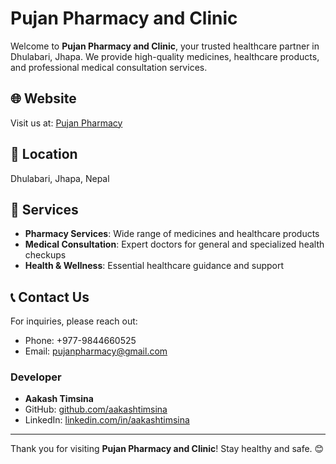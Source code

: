 # Pujan Pharmacy and Clinic

Welcome to **Pujan Pharmacy and Clinic**, your trusted healthcare partner in Dhulabari, Jhapa. We provide high-quality medicines, healthcare products, and professional medical consultation services.

## 🌐 Website
Visit us at: [Pujan Pharmacy](https://www.pujanpharmacy.com.np/)

## 📍 Location
Dhulabari, Jhapa, Nepal

## 🏥 Services
- **Pharmacy Services**: Wide range of medicines and healthcare products
- **Medical Consultation**: Expert doctors for general and specialized health checkups
- **Health & Wellness**: Essential healthcare guidance and support

## 📞 Contact Us
For inquiries, please reach out:
- Phone: +977-9844660525
- Email: pujanpharmacy@gmail.com

### Developer
- **Aakash Timsina**
- GitHub: [github.com/aakashtimsina](https://github.com/aakashtimsina)
- LinkedIn: [linkedin.com/in/aakashtimsina](https://www.linkedin.com/in/aakashtimsina)

---
Thank you for visiting **Pujan Pharmacy and Clinic**! Stay healthy and safe. 😊
